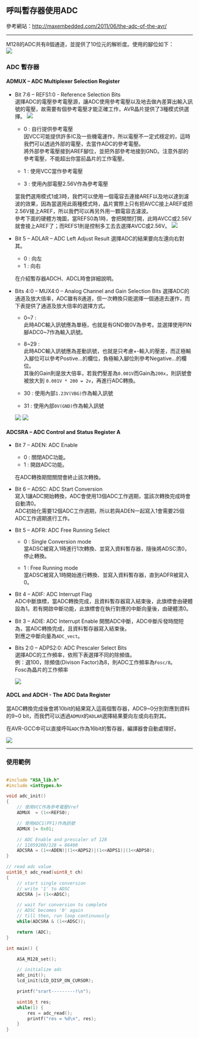 ## 呼叫暫存器使用ADC


參考網站：http://maxembedded.com/2011/06/the-adc-of-the-avr/  

---

M128的ADC共有8個通道，並提供了10位元的解析度。使用的腳位如下：  
![](./img/reg/pins.png)


### ADC 暫存器

#### ADMUX – ADC Multiplexer Selection Register

- Bit 7:6 – REFS1:0 - Reference Selection Bits  
  選擇ADC的電壓參考電壓源，讓ADC使用參考電壓以及地去做內差算出輸入訊號的電壓，故需要有個參考電壓才能正確工作，AVR晶片提供了3種模式供選擇。
  ![](./img/reg/bits_REFS.png)  

  - 0 : 自行提供參考電壓   
  因VCC可能提供許多IC及一些機電運作，所以電壓不一定式穩定的，這時我們可以透過外部的電壓，去當作ADC的參考電壓。  
  將外部參考電壓接到AREF腳位，並把外部參考地接到GND。注意外部的參考電壓，不能超出你當前晶片的工作電壓。

  - 1 : 使用VCC當作參考電壓

  - 3 : 使用內部電壓2.56V作為參考電壓

  當我們選用模式1或3時，我們可以使用一個電容去連接AREF以及地以達到濾波的效果，因為當選用此兩種模式時，晶片實際上只有把AVCC接上AREF或把2.56V接上AREF，所以我們可以再另外用一顆電容去濾波。  
  參考下面的硬體方塊圖，當REFS0為1時，會把開關打開，此時AVCC或2.56V就會接上AREF了；而REFS1則是控制多工去去選擇AVCC或2.56V。
  ![](./img/reg/DFG_REFS.png)

- Bit 5 – ADLAR – ADC Left Adjust Result
  選擇ADC的結果要向左還向右對其。

  - 0 : 向左
  - 1 : 向右

  在介紹暫存器ADCH、ADCL時會詳細說明。

- Bits 4:0 – MUX4:0 – Analog Channel and Gain Selection Bits
  選擇ADC的通道及放大倍率，ADC雖有8通道，但一次轉換只能選擇一個通道去運作，而下表提供了通道及放大倍率的選擇方式。

  - 0~7 :   
  此時ADC輸入訊號應為單極，也就是有GND做0V為參考。並選擇使用PIN腳ADC0~7作為輸入訊號。

  - 8~29 :   
  此時ADC輸入訊號應為差動訊號，也就是只考慮+-輸入的壓差，而正極輸入腳位可以參考Postive...的欄位，負極輸入腳位則參考Negative...的欄位。  
  其後的Gain則是放大倍率，若我們壓差為`0.001V`而Gain為`200x`，則訊號會被放大到 `0.001V * 200 = 2v`，再進行ADC轉換。

  - 30 : 使用內部`1.23V(VBG)`作為輸入訊號
  - 31 : 使用內部`0V(GND)`作為輸入訊號

  ![](./img/reg/bits_MUX.png)
  ![](./img/reg/bits_MUX_2.png)


#### ADCSRA – ADC Control and Status Register A

- Bit 7 – ADEN: ADC Enable
  - 0 : 關閉ADC功能。
  - 1 : 開啟ADC功能。  

  在ADC轉換期間關閉會終止該次轉換。

- Bit 6 – ADSC: ADC Start Conversion  
  寫入1讓ADC開始轉換，ADC會使用13個ADC工作週期，當該次轉換完成時會自動清0。  
  ADC初始化需要12個ADC工作週期，所以若與ADEN一起寫入1會需要25個ADC工作週期進行工作。

- Bit 5 – ADFR: ADC Free Running Select
  - 0 : Single Conversion mode  
    當ADSC被寫入1時進行1次轉換、並寫入資料暫存器，隨後將ADSC清0，停止轉換。

  - 1 : Free Running mode  
    當ADSC被寫入1時開始進行轉換、並寫入資料暫存器，直到ADFR被寫入0。

- Bit 4 – ADIF: ADC Interrupt Flag  
  ADC中斷旗標，當ADC轉換完成，且資料暫存器寫入結束後，此旗標會由硬體設為1。若有開啟中斷功能，此旗標會在執行對應的中斷向量後，由硬體清0。

- Bit 3 – ADIE: ADC Interrupt Enable
  開關ADC中斷，ADC中斷斥發時間短為，當ADC轉換完成，且資料暫存器寫入結束後。  
  對應之中斷向量為`ADC_vect`。  

- Bits 2:0 – ADPS2:0: ADC Prescaler Select Bits  
  選擇ADC的工作頻率，依照下表選擇不同的除頻值。  
  例：選100，除頻值(Divison Factor)為8，則ADC工作頻率為`Fosc/8`。  
  Fosc為晶片的工作頻率

  ![](./img/reg/bits_ADPS.png)

#### ADCL and ADCH - The ADC Data Register

當ADC轉換完成後會將10bit的結果寫入這兩個暫存器，ADC9~0分別對應到資料的9~0 bit，而我們可以透過`ADMUX`的`ADLAR`選擇結果要向左或向右對其。

在AVR-GCC中可以直接呼叫`ADC`作為16bit的暫存器，編譯器會自動處理好。


![](./img/reg/reg_ADC.png)

---

### 使用範例

``` c

#include "ASA_lib.h"
#include <inttypes.h>

void adc_init()
{
    // 使用VCC作為參考電壓Vref
    ADMUX  = (1<<REFS0);

    // 使用ADC1(PF1)作為訊號
    ADMUX |= 0x01;

    // ADC Enable and prescaler of 128
    // 11059200/128 = 86400
    ADCSRA = (1<<ADEN)|(1<<ADPS2)|(1<<ADPS1)|(1<<ADPS0);
}

// read adc value
uint16_t adc_read(uint8_t ch)
{
    // start single conversion
    // write '1' to ADSC
    ADCSRA |= (1<<ADSC);

    // wait for conversion to complete
    // ADSC becomes '0' again
    // till then, run loop continuously
    while(ADCSRA & (1<<ADSC));

    return (ADC);
}

int main() {

    ASA_M128_set();

    // initialize adc
    adc_init();
    lcd_init(LCD_DISP_ON_CURSOR);

    printf("srart---------!\n");

    uint16_t res;
    while(1) {
        res = adc_read();
        printf("res = %d\n", res);
    }
}

```
